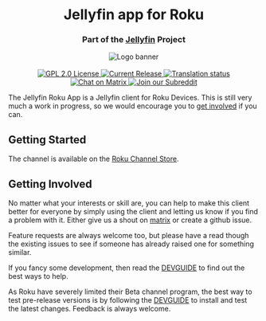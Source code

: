 <h1 style="text-align: center;">Jellyfin app for Roku</h1>
<h3 style="text-align: center;">Part of the <a href="https://jellyfin.media/">Jellyfin</a> Project</h3>

<p align="center">
<img alt="Logo banner" src="https://raw.githubusercontent.com/jellyfin/jellyfin-ux/master/branding/SVG/banner-logo-solid.svg?sanitize=true"/>
<br/><br/>
<a href="https://github.com/jellyfin/jellyfin-roku">
<img alt="GPL 2.0 License" src="https://img.shields.io/github/license/jellyfin/jellyfin-roku.svg"/>
</a>
<a href="https://github.com/jellyfin/jellyfin-roku/releases">
<img alt="Current Release" src="https://img.shields.io/github/release/jellyfin/jellyfin-roku.svg"/>
</a>
<a href="https://translate.jellyfin.org/projects/jellyfin/jellyfin-roku/?utm_source=widget">
<img src="https://translate.jellyfin.org/widgets/jellyfin/-/jellyfin-roku/svg-badge.svg" alt="Translation status" />
</a>
<br/>
<a href="https://matrix.to/#/+jellyfin:matrix.org">
<img alt="Chat on Matrix" src="https://img.shields.io/matrix/jellyfin:matrix.org.svg?logo=matrix"/>
</a>
<a href="https://www.reddit.com/r/jellyfin">
<img alt="Join our Subreddit" src="https://img.shields.io/badge/reddit-r%2Fjellyfin-%23FF5700.svg"/>
</a>
</p>

The Jellyfin Roku App is a Jellyfin client for Roku Devices.  This is still very much a work in progress, so we would encourage you to [get involved](#get_involved) if you can.

## Getting Started

The channel is available on the [Roku Channel Store](https://my.roku.com/add/jellyfin).

## Getting Involved<a name="get_involved"></a>

No matter what your interests or skill are, you can help to make this client better for everyone by simply using the client and letting us know if you find a problem with it.   Either give us a shout on [matrix](https://matrix.to/#/+jellyfin:matrix.org) or create a github issue.

Feature requests are always welcome too, but please have a read though the existing issues to see if someone has already raised one for something similar.

If you fancy some development, then read the [DEVGUIDE](DEVGUIDE.md) to find out the best ways to help.

As Roku have severely limited their Beta channel program, the best way to test pre-release versions is by following the [DEVGUIDE](DEVGUIDE.md) to install and test the latest changes.  Feedback is always welcome.
